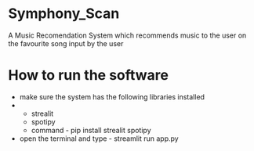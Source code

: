 # Symphony_Scan
A Music Recomendation System which recommends music to the user on the favourite song input by the user

# How to run the software
* make sure the system has the following libraries installed
* * strealit
  * spotipy
  * command - pip install strealit spotipy
* open the terminal and type - streamlit run app.py
